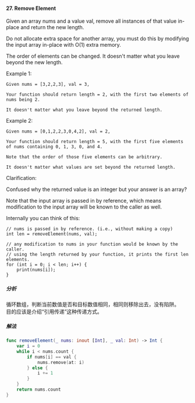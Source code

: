#### 27. Remove Element<br>
Given an array nums and a value val, remove all instances of that value in-place and return the new length.<br>

Do not allocate extra space for another array, you must do this by modifying the input array in-place with O(1) extra memory.<br>

The order of elements can be changed. It doesn't matter what you leave beyond the new length.<br>

Example 1:<br>

```
Given nums = [3,2,2,3], val = 3,

Your function should return length = 2, with the first two elements of nums being 2.

It doesn't matter what you leave beyond the returned length.
```

Example 2:<br>

```
Given nums = [0,1,2,2,3,0,4,2], val = 2,

Your function should return length = 5, with the first five elements of nums containing 0, 1, 3, 0, and 4.

Note that the order of those five elements can be arbitrary.

It doesn't matter what values are set beyond the returned length.
```

Clarification:<br>

Confused why the returned value is an integer but your answer is an array?<br>

Note that the input array is passed in by reference, which means modification to the input array will be known to the caller as well.<br>

Internally you can think of this:<br>

```
// nums is passed in by reference. (i.e., without making a copy)
int len = removeElement(nums, val);

// any modification to nums in your function would be known by the caller.
// using the length returned by your function, it prints the first len elements.
for (int i = 0; i < len; i++) {
    print(nums[i]);
}
```

##### 分析<br>
循环数组，判断当前数值是否和目标数值相同，相同则移除出去，没有陷阱。<br>
目的应该是介绍“引用传递”这种传递方式。<br>

##### 解法<br>
```Swift
func removeElement(_ nums: inout [Int], _ val: Int) -> Int {
    var i = 0
    while i < nums.count {
        if nums[i] == val {
            nums.remove(at: i)
        } else {
            i += 1
        }
    }
    return nums.count
}
```